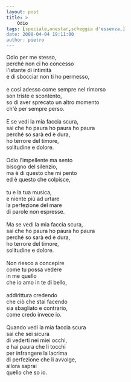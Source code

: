 ```yaml
---
layout: post
title: >
    Odio
tags: [speciale,onestar,scheggia d'essenza,]
date: 2008-04-04 19:11:00
author: pietro
---
```

Odio per me stesso,<br/>perché non ci ho concesso<br/>l'istante di intimità<br/>e di sbocciar non ti ho permesso,<br/><br/>e così adesso come sempre nel rimorso<br/>son triste e scontento,<br/>so di aver sprecato un altro momento<br/>ch'è per sempre perso.<br/><br/>E se vedi la mia faccia scura,<br/>sai che ho paura ho paura ho paura<br/>perché so sarà ed è dura,<br/>ho terrore del timore,<br/>solitudine e dolore.<br/><br/>Odio l'impellente ma sento<br/>bisogno del silenzio,<br/>ma è di questo che mi pento<br/>ed è questo che colpisce,<br/><br/>tu e la tua musica,<br/>e niente più ad urtare<br/>la perfezione del mare<br/>di parole non espresse.<br/><br/>Ma se vedi la mia faccia scura,<br/>sai che ho paura ho paura ho paura<br/>perché so sarà ed è dura,<br/>ho terrore del timore,<br/>solitudine e dolore.<br/><br/>Non riesco a concepire<br/>come tu possa vedere<br/>in me quello<br/>che io amo in te di bello,<br/><br/>addirittura credendo<br/>che ciò che stai facendo<br/>sia sbagliato e contrario,<br/>come credo invece io.<br/><br/>Quando vedi la mia faccia scura<br/>sai che sei sicura<br/>di vederti nei miei occhi,<br/>e hai paura che li tocchi<br/>per infrangere la lacrima<br/>di perfezione che li avvolge,<br/>allora saprai<br/>quello che so io.
